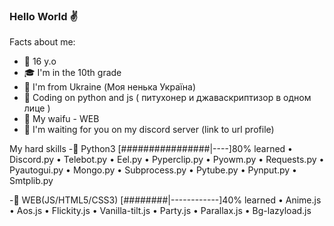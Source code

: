 ### Hello World ✌


Facts about me:

- 👴 16 y.o 
- 🎓 I'm in the 10th grade
- 🥟 I'm from Ukraine (Моя ненька Україна)
- 🐍 Сoding on python and js ( питухонер и джаваскриптизор в одном лице )
- 👰 My waifu - WEB
- 💖 I'm waiting for you on my discord server (link to url profile)

My hard skills
-🐍 Python3
  [################|----]80% learned
  • Discord.py
  • Telebot.py
  • Eel.py
  • Pyperclip.py
  • Pyowm.py
  • Requests.py
  • Pyautogui.py
  • Mongo.py
  • Subprocess.py
  • Pytube.py
  • Pynput.py
  • Smtplib.py
  
-🌌 WEB(JS/HTML5/CSS3)
  [########|------------]40% learned
  • Anime.js
  • Aos.js
  • Flickity.js
  • Vanilla-tilt.js
  • Party.js
  • Parallax.js
  • Bg-lazyload.js
  
  
  
